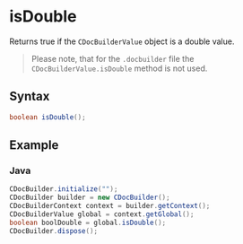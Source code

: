 # isDouble

Returns true if the `CDocBuilderValue` object is a double value.

> Please note, that for the `.docbuilder` file the `CDocBuilderValue.isDouble` method is not used.

## Syntax

```java
boolean isDouble();
```

## Example

### Java

``` java
CDocBuilder.initialize("");
CDocBuilder builder = new CDocBuilder();
CDocBuilderContext context = builder.getContext();
CDocBuilderValue global = context.getGlobal();
boolean boolDouble = global.isDouble();
CDocBuilder.dispose();
```
